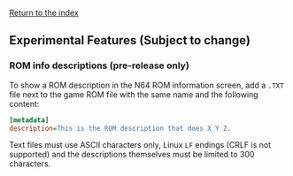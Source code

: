 [Return to the index](./00_index.md)
## Experimental Features (Subject to change)

### ROM info descriptions (pre-release only)
To show a ROM description in the N64 ROM information screen, add a `.TXT` file next to the game ROM file with the same name and the following content:
```ini
[metadata]
description=This is the ROM description that does X Y Z.
```
Text files must use ASCII characters only, Linux `LF` endings (CRLF is not supported) and the descriptions themselves must be limited to 300 characters.

